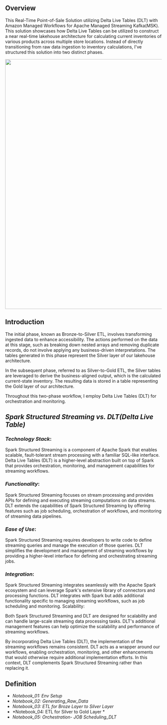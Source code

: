 ## Overview
This  Real-Time Point-of-Sale Solution utilizing Delta Live Tables (DLT) with Amazon Managed Workflows for Apache Managed Streaming Kafka(MSK). This solution showcases how Delta Live Tables can be utilized to construct a near real-time lakehouse architecture for calculating current inventories of various products across multiple store locations. Instead of directly transitioning from raw data ingestion to inventory calculations, I've structured this solution into two distinct phases.


<img src='https://brysmiwasb.blob.core.windows.net/demos/images/pos_dlt_pipeline_UPDATED.png' width=800>

## Introduction
The initial phase, known as Bronze-to-Silver ETL, involves transforming ingested data to enhance accessibility. The actions performed on the data at this stage, such as breaking down nested arrays and removing duplicate records, do not involve applying any business-driven interpretations. The tables generated in this phase represent the Silver layer of our lakehouse architecture.

In the subsequent phase, referred to as Silver-to-Gold ETL, the Silver tables are leveraged to derive the business-aligned output, which is the calculated current-state inventory. The resulting data is stored in a table representing the Gold layer of our architecture.

Throughout this two-phase workflow, I employ Delta Live Tables (DLT) for orchestration and monitoring.

## *Spark Structured Streaming vs. DLT(Delta Live Table)*

### *Technology Stack*:

Spark Structured Streaming is a component of Apache Spark that enables scalable, fault-tolerant stream processing with a familiar SQL-like interface.
Delta Live Tables (DLT) is a higher-level abstraction built on top of Spark that provides orchestration, monitoring, and management capabilities for streaming workflows.

### *Functionality*:
Spark Structured Streaming focuses on stream processing and provides APIs for defining and executing streaming computations on data streams.
DLT extends the capabilities of Spark Structured Streaming by offering features such as job scheduling, orchestration of workflows, and monitoring of streaming data pipelines.

### *Ease of Use*:
Spark Structured Streaming requires developers to write code to define streaming queries and manage the execution of those queries.
DLT simplifies the development and management of streaming workflows by providing a higher-level interface for defining and orchestrating streaming jobs.

### *Integration*:
Spark Structured Streaming integrates seamlessly with the Apache Spark ecosystem and can leverage Spark's extensive library of connectors and processing functions.
DLT integrates with Spark but adds additional functionality specific to managing streaming workflows, such as job scheduling and monitoring.
Scalability:

Both Spark Structured Streaming and DLT are designed for scalability and can handle large-scale streaming data processing tasks.
DLT's additional management features can help optimize the scalability and performance of streaming workflows.

By incorporating Delta Live Tables (DLT), the implementation of the streaming workflows remains consistent. DLT acts as a wrapper around our workflows, enabling orchestration, monitoring, and other enhancements that would otherwise require additional implementation efforts. In this context, DLT complements Spark Structured Streaming rather than replacing it. 

## Definition

* *Notebook_01: Env Setup*
* *Notebook_02: Generating_Raw_Data*
* *Notebook_03: ETL for Broze Layer to Silver Layer*
* *Notebook_04: ETL for Silver to Gold Layer *
* *Notebook_05: Orchestration- JOB Scheduling_DLT*






